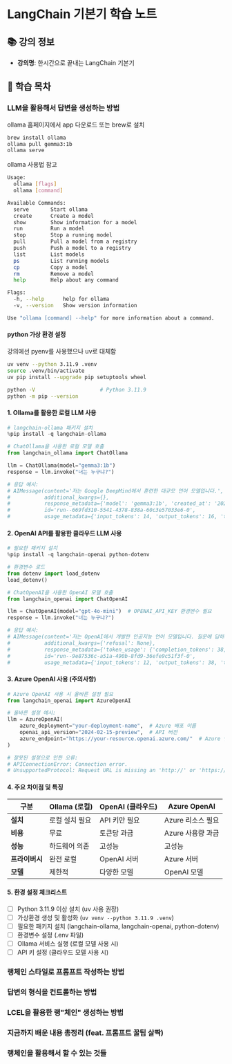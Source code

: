 # LangChain 기본기 학습 노트

## 📚 강의 정보
- **강의명**: 한시간으로 끝내는 LangChain 기본기

## 📖 학습 목차
### LLM을 활용해서 답변을 생성하는 방법

ollama 홈페이지에서 app 다운로드 또는 brew로 설치
```bash
brew install ollama
ollama pull gemma3:1b
ollama serve
```

ollama 사용법 참고
```bash
Usage:
  ollama [flags]
  ollama [command]

Available Commands:
  serve       Start ollama
  create      Create a model
  show        Show information for a model
  run         Run a model
  stop        Stop a running model
  pull        Pull a model from a registry
  push        Push a model to a registry
  list        List models
  ps          List running models
  cp          Copy a model
  rm          Remove a model
  help        Help about any command

Flags:
  -h, --help      help for ollama
  -v, --version   Show version information

Use "ollama [command] --help" for more information about a command.
```

#### python 가상 환경 설정
강의에선 pyenv를 사용했으나 uv로 대체함
```bash
uv venv --python 3.11.9 .venv
source .venv/bin/activate
uv pip install --upgrade pip setuptools wheel

python -V                     # Python 3.11.9
python -m pip --version
```

#### 1. Ollama를 활용한 로컬 LLM 사용

```python
# langchain-ollama 패키지 설치
%pip install -q langchain-ollama

# ChatOllama을 사용한 로컬 모델 호출
from langchain_ollama import ChatOllama

llm = ChatOllama(model="gemma3:1b")
response = llm.invoke("너는 누구냐?")

# 응답 예시:
# AIMessage(content='저는 Google DeepMind에서 훈련한 대규모 언어 모델입니다.', 
#           additional_kwargs={}, 
#           response_metadata={'model': 'gemma3:1b', 'created_at': '2025-08-30T22:03:57.432788Z', 'done': True, 'done_reason': 'stop', 'total_duration': 237999125, 'load_duration': 91485041, 'prompt_eval_count': 14, 'prompt_eval_duration': 31124917, 'eval_count': 16, 'eval_duration': 114957250, 'model_name': 'gemma3:1b'}, 
#           id='run--669fd310-5541-4378-838a-60c3e57033e6-0', 
#           usage_metadata={'input_tokens': 14, 'output_tokens': 16, 'total_tokens': 30})
```

#### 2. OpenAI API를 활용한 클라우드 LLM 사용

```python
# 필요한 패키지 설치
%pip install -q langchain-openai python-dotenv

# 환경변수 로드
from dotenv import load_dotenv
load_dotenv()

# ChatOpenAI을 사용한 OpenAI 모델 호출
from langchain_openai import ChatOpenAI

llm = ChatOpenAI(model="gpt-4o-mini")  # OPENAI_API_KEY 환경변수 필요
response = llm.invoke("너는 누구냐?")

# 응답 예시:
# AIMessage(content='저는 OpenAI에서 개발한 인공지능 언어 모델입니다. 질문에 답하거나 정보를 제공하는 데 도움을 드릴 수 있습니다. 무엇을 도와드릴까요?', 
#           additional_kwargs={'refusal': None}, 
#           response_metadata={'token_usage': {'completion_tokens': 38, 'prompt_tokens': 12, 'total_tokens': 50, 'completion_tokens_details': {'accepted_prediction_tokens': 0, 'audio_tokens': 0, 'reasoning_tokens': 0, 'rejected_prediction_tokens': 0}, 'prompt_tokens_details': {'audio_tokens': 0, 'cached_tokens': 0}}, 'model_name': 'gpt-4o-mini-2024-07-18', 'system_fingerprint': 'fp_560af6e559', 'id': 'chatcmpl-CANy3k9BvSD6ik1TSsYgfSnCx78oB', 'service_tier': 'default', 'finish_reason': 'stop', 'logprobs': None}, 
#           id='run--9e87536c-a51a-490b-8fd9-36efe9c51f3f-0', 
#           usage_metadata={'input_tokens': 12, 'output_tokens': 38, 'total_tokens': 50, 'input_token_details': {'audio': 0, 'cache_read': 0}, 'output_token_details': {'audio': 0, 'reasoning': 0}})
```

#### 3. Azure OpenAI 사용 (주의사항)

```python
# Azure OpenAI 사용 시 올바른 설정 필요
from langchain_openai import AzureOpenAI

# 올바른 설정 예시:
llm = AzureOpenAI(
    azure_deployment="your-deployment-name",  # Azure 배포 이름
    openai_api_version="2024-02-15-preview",  # API 버전
    azure_endpoint="https://your-resource.openai.azure.com/"  # Azure 엔드포인트
)

# 잘못된 설정으로 인한 오류:
# APIConnectionError: Connection error.
# UnsupportedProtocol: Request URL is missing an 'http://' or 'https://' protocol.
```

#### 4. 주요 차이점 및 특징

| 구분 | Ollama (로컬) | OpenAI (클라우드) | Azure OpenAI |
|------|----------------|-------------------|--------------|
| **설치** | 로컬 설치 필요 | API 키만 필요 | Azure 리소스 필요 |
| **비용** | 무료 | 토큰당 과금 | Azure 사용량 과금 |
| **성능** | 하드웨어 의존 | 고성능 | 고성능 |
| **프라이버시** | 완전 로컬 | OpenAI 서버 | Azure 서버 |
| **모델** | 제한적 | 다양한 모델 | OpenAI 모델 |

#### 5. 환경 설정 체크리스트

- [ ] Python 3.11.9 이상 설치 (uv 사용 권장)
- [ ] 가상환경 생성 및 활성화 (`uv venv --python 3.11.9 .venv`)
- [ ] 필요한 패키지 설치 (langchain-ollama, langchain-openai, python-dotenv)
- [ ] 환경변수 설정 (.env 파일)
- [ ] Ollama 서비스 실행 (로컬 모델 사용 시)
- [ ] API 키 설정 (클라우드 모델 사용 시)

### 랭체인 스타일로 프롬프트 작성하는 방법

### 답변의 형식을 컨트롤하는 방법

### LCEL을 활용한 랭"체인" 생성하는 방법

### 지금까지 배운 내용 총정리 (feat. 프롬프트 꿀팁 살짝)

### 랭체인을 활용해서 할 수 있는 것들
